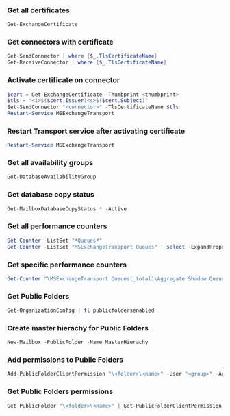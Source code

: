 ### Get all certificates

```powershell
Get-ExchangeCertificate
```

### Get connectors with certificate

```powershell
Get-SendConnector | where {$_.TlsCertificateName}
Get-ReceiveConnector | where {$_.TlsCertificateName}
```

### Activate certificate on connector

```powershell
$cert = Get-ExchangeCertificate -Thumbprint <thumbprint>
$tls = "<i>$($cert.Issuer)<s>$($cert.Subject)"
Set-SendConnector "<connector>" -TlsCertificateName $tls
Restart-Service MSExchangeTransport
```

### Restart Transport service after activating certificate

```powershell
Restart-Service MSExchangeTransport
```

### Get all availability groups

```powershell
Get-DatabaseAvailabilityGroup
```

### Get database copy status

```powershell
Get-MailboxDatabaseCopyStatus * -Active
```

### Get all performance counters

```powershell
Get-Counter -ListSet "*Queues*"
Get-Counter -ListSet "MSExchangeTransport Queues" | select -ExpandProperty paths
```

### Get specific performance counters

```powershell
Get-Counter "\MSExchangeTransport Queues(_total)\Aggregate Shadow Queue Length"
```

### Get Public Folders

```powershell
Get-OrganizationConfig | fl publicfoldersenabled
```

### Create master hierachy for Public Folders

```powershell
New-Mailbox -PublicFolder -Name MasterHierachy
```

### Add permissions to Public Folders

```powershell
Add-PublicFolderClientPermission "\<folder>\<name>" -User "<group>" -AccessRights Reviewer
```

### Get Public Folders permissions

```powershell
Get-PublicFolder "\<folder>\<name>" | Get-PublicFolderClientPermission
```